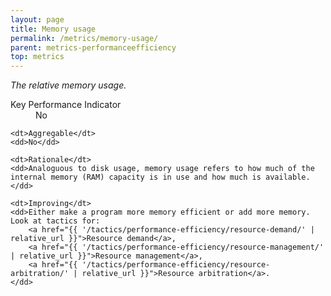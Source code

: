 ```yaml
---
layout: page
title: Memory usage
permalink: /metrics/memory-usage/
parent: metrics-performanceefficiency
top: metrics
---
```


_The relative memory usage._

<dl>
    <dt>Key Performance Indicator</dt>
    <dd>No</dd>
    
    <dt>Aggregable</dt>
    <dd>No</dd>
    
    <dt>Rationale</dt>
    <dd>Analoguous to disk usage, memory usage refers to how much of the internal memory (RAM) capacity is in use and how much is available.</dd>
    
    <dt>Improving</dt>
    <dd>Either make a program more memory efficient or add more memory. Look at tactics for:
        <a href="{{ '/tactics/performance-efficiency/resource-demand/' | relative_url }}">Resource demand</a>,
        <a href="{{ '/tactics/performance-efficiency/resource-management/' | relative_url }}">Resource management</a>,
        <a href="{{ '/tactics/performance-efficiency/resource-arbitration/' | relative_url }}">Resource arbitration</a>.
    </dd>
</dl>
